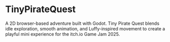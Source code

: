 # TinyPirateQuest
A 2D browser-based adventure built with Godot. Tiny Pirate Quest blends idle exploration, smooth animation, and Luffy-inspired movement to create a playful mini experience for the itch.io Game Jam 2025.
